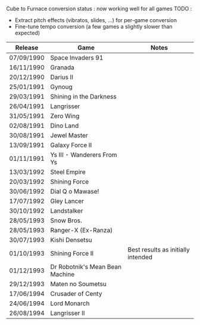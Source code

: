 

Cube to Furnace conversion status : now working well for all games
TODO : 
- Extract pitch effects (vibratos, slides, ...) for per-game conversion
- Fine-tune tempo conversion (a few games a slightly slower than expected)

| Release    | Game                            | Notes                              |
| ---------- | ------------------------------- | ---------------------------------- |
| 07/09/1990 | Space Invaders 91               |                                    |
| 16/11/1990 | Granada                         |                                    |
| 20/12/1990 | Darius II                       |                                    |
| 25/01/1991 | Gynoug                          |                                    |
| 29/03/1991 | Shining in the Darkness         |                                    |
| 26/04/1991 | Langrisser                      |                                    |
| 31/05/1991 | Zero Wing                       |                                    |
| 02/08/1991 | Dino Land                       |                                    |
| 30/08/1991 | Jewel Master                    |                                    |
| 13/09/1991 | Galaxy Force II                 |                                    |
| 01/11/1991 | Ys III - Wanderers From Ys      |                                    |
| 13/03/1992 | Steel Empire                    |                                    |
| 20/03/1992 | Shining Force                   |                                    |
| 30/06/1992 | Dial Q o Mawase!                |                                    |
| 17/07/1992 | Gley Lancer                     |                                    |
| 30/10/1992 | Landstalker                     |                                    |
| 28/05/1993 | Snow Bros.                      |                                    |
| 28/05/1993 | Ranger-X (Ex-Ranza)             |                                    |
| 30/07/1993 | Kishi Densetsu                  |                                    |
| 01/10/1993 | Shining Force II                | Best results as initially intended |
| 01/12/1993 | Dr Robotnik's Mean Bean Machine |                                    |
| 29/12/1993 | Maten no Soumetsu               |                                    |
| 17/06/1994 | Crusader of Centy               |                                    |
| 24/06/1994 | Lord Monarch                    |                                    |
| 26/08/1994 | Langrisser II                   |                                    |

